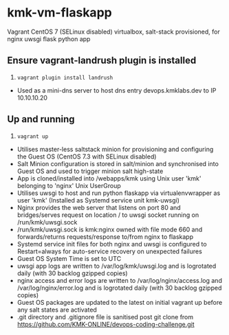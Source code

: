 # kmk-vm-flaskapp
Vagrant CentOS 7 (SELinux disabled) virtualbox, salt-stack provisioned, for nginx uwsgi flask python app

## Ensure vagrant-landrush plugin is installed
1. `vagrant plugin install landrush`

* Used as a mini-dns server to host dns entry devops.kmklabs.dev to IP 10.10.10.20 

## Up and running
1. `vagrant up`

* Utilises master-less saltstack minion for provisioning and configuring the Guest OS (CentOS 7.3 with SELinux disabled)
* Salt Minion configuration is stored in salt/minion and synchronised into Guest OS and used to trigger minion salt high-state
* App is cloned/installed into /webapps/kmk using Unix user 'kmk' belonging to 'nginx' Unix UserGroup
* Utilises uwsgi to host and run python flaskapp via virtualenvwrapper as user 'kmk' (Installed as Systemd service unit kmk-uwsgi)
* Nginx provides the web server that listens on port 80 and bridges/serves request on location / to uwsgi socket running on /run/kmk/uwsgi.sock
* /run/kmk/uwsgi.sock is kmk:nginx owned with file mode 660 and forwards/returns requests/response to/from nginx to flaskapp
* Systemd service init files for both nginx and uwsgi is configured to Restart=always for auto-service recovery on unexpected failures
* Guest OS System Time is set to UTC
* uwsgi app logs are written to /var/log/kmk/uwsgi.log and is logrotated daily (with 30 backlog gzipped copies)
* nginx access and error logs are written to /var/log/nginx/access.log and /var/log/nginx/error.log and is logrotated daily (with 30 backlog gzipped copies)
* Guest OS packages are updated to the latest on initial vagrant up before any salt states are activated
* .git directory and .gitignore file is sanitised post git clone from https://github.com/KMK-ONLINE/devops-coding-challenge.git